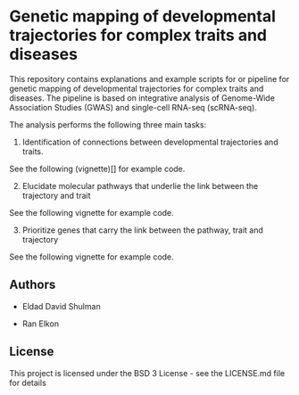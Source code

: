 Genetic mapping of developmental trajectories for complex traits and
diseases
================

This repository contains explanations and example scripts for or
pipeline for genetic mapping of developmental trajectories for complex
traits and diseases. The pipeline is based on integrative analysis of
Genome-Wide Association Studies (GWAS) and single-cell RNA-seq
(scRNA-seq).

The analysis performs the following three main tasks:

1.  Identification of connections between developmental trajectories and
    traits.

See the following (vignette)\[\] for example code.

2.  Elucidate molecular pathways that underlie the link between the
    trajectory and trait

See the following vignette for example code.

3.  Prioritize genes that carry the link between the pathway, trait and
    trajectory

See the following vignette for example code.

## Authors

  - Eldad David Shulman

  - Ran Elkon

## License

This project is licensed under the BSD 3 License - see the LICENSE.md
file for details

